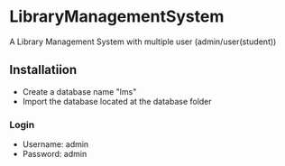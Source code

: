 # LibraryManagementSystem
A Library Management System with multiple user (admin/user(student))

## Installatiion
  - Create a database name "lms"
  - Import the database located at the database folder
  
### Login
  - Username: admin
  - Password: admin
